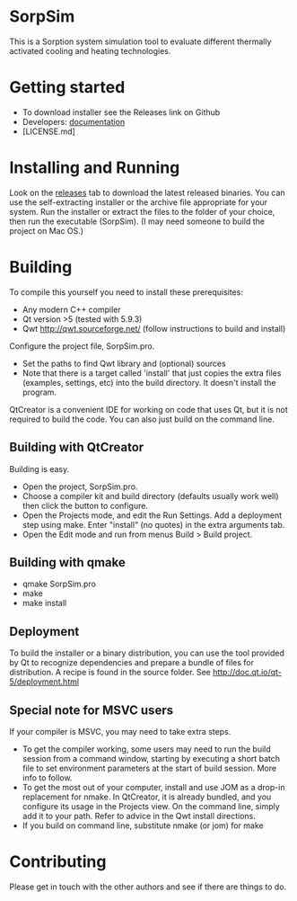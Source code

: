 # SorpSim

This is a Sorption system simulation tool to evaluate different thermally
activated cooling and heating technologies.

# Getting started

* To download installer see the Releases link on Github
* Developers: [documentation](http://www.public.asu.edu/~nfette/SorpSim/latest/)
* [LICENSE.md]

# Installing and Running

Look on the [releases](https://github.com/nfette/SorpSim/releases)
tab to download the latest released binaries.
You can use the self-extracting installer or the archive file appropriate for
your system. Run the installer or extract the files to the folder of your
choice, then run the executable (SorpSim).
(I may need someone to build the project on Mac OS.)

# Building

To compile this yourself you need to install these prerequisites:

* Any modern C++ compiler
* Qt version >5 (tested with 5.9.3)
* Qwt http://qwt.sourceforge.net/ (follow instructions to build and install)

Configure the project file, SorpSim.pro.

* Set the paths to find Qwt library and (optional) sources
* Note that there is a target called 'install' that just copies the extra files
  (examples, settings, etc) into the build directory. It doesn't install the program.

QtCreator is a convenient IDE for working on code that uses Qt, but it is not
required to build the code. You can also just build on the command line.

## Building with QtCreator

Building is easy.
* Open the project, SorpSim.pro.
* Choose a compiler kit and build directory (defaults usually work well) then
click the button to configure.
* Open the Projects mode, and edit the Run Settings. Add a deployment step using
make. Enter "install" (no quotes) in the extra arguments tab.
* Open the Edit mode and run from menus Build > Build project.

## Building with qmake

* qmake SorpSim.pro
* make
* make install

## Deployment

To build the installer or a binary distribution, you can use the tool provided
by Qt to recognize dependencies and prepare a bundle of files for distribution.
A recipe is found in the source folder.
See http://doc.qt.io/qt-5/deployment.html

## Special note for MSVC users

If your compiler is MSVC, you may need to take extra steps.

* To get the compiler working, some users may need to run the build session from
a command window, starting by executing a short batch file to set environment
parameters at the start of build session. More info to follow.
* To get the most out of your computer, install and use JOM as a drop-in
replacement for nmake. In QtCreator, it is already bundled, and you configure
its usage in the Projects view. On the command line, simply add it to your path.
Refer to advice in the Qwt install directions.
* If you build on command line, substitute nmake (or jom) for make

# Contributing

Please get in touch with the other authors and see if there are things to do.

